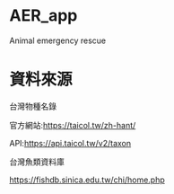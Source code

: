 # AER_app
Animal emergency rescue

# 資料來源
台灣物種名錄

  官方網站:https://taicol.tw/zh-hant/

  API:https://api.taicol.tw/v2/taxon

台灣魚類資料庫

  https://fishdb.sinica.edu.tw/chi/home.php
